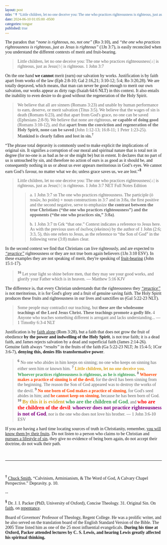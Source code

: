 ```yaml
---
layout: post
title: "✝️ “Little children, let no one deceive you: The one who practices righteousness is righteous, just as Jesus is righteous.” ― The Apostle John"
date: 2024-06-10 01:05:00 -0500
categories: tongue
published: true
---
```


<style>
    * {
        font-family:'Times New Roman', Times, serif;
    }
</style>

The paradox that *&ldquo;none is righteous, no, not one&rdquo;* (Ro 3:10), and *&ldquo;the one who practices righteousness is righteous, just as Jesus is righteous&rdquo;* (1Jn 3:7), is easily reconciled when you understand the different contexts of merit and fruit-bearing.

> Little children, let no one deceive you: The one who practices righteousness<span style="color:#a8a8a8;">[a]</span> is righteous, just as Jesus<span style="color:#a8a8a8;">[b]</span> is righteous. 1 John 3:7

 <!-- *, †, ‡, §, ‖, ¶. -->

On the one hand **we cannot** merit (earn) our salvation by works. Justification is by faith apart from works of the law (Eph 2:8-10; Gal 2:16,21; 3:10-12; 5:4; Ro 3:20,28). We are totally depraved, which means, that man can never be good enough to merit our own salvation, our works appear as dirty rags (Isaiah 64:6 NLT) in this context. It also entails the inability to even desire to do good without the regeneration of the Holy Spirit.

> We believe that all are sinners (Romans 3:23) and unable by human performance to earn, deserve, or merit salvation (Titus 3:5). We believe that the wages of sin is death (Romans 6:23), and that apart from God's grace, no one can be saved (Ephesians 2:8-9). We believe that none are righteous, **or capable of doing good** (Romans 3:10-12), and that **apart from the conviction and regeneration of the Holy Spirit, none can be saved** (John 1:12-13; 16:8-11; 1 Peter 1:23-25). **Mankind is clearly fallen and lost in sin.**<sup style="font-weight:bold;">†</sup>

&ldquo;The phrase total depravity is commonly used to make explicit the implications of original sin. It signifies a corruption of our moral and spiritual nature that is total not in degree (for no-one is as bad as he or she might be) but in extent. It declares that no part of us is untouched by sin, and therefore no action of ours is as good as it should be, and consequently nothing in us or about us ever appears meritorious in God’s eyes. We cannot earn God’s favour, no matter what we do; unless grace saves us, we are lost.&rdquo;<sup style="font-weight:bold;">§</sup>

> Little children, let no one deceive you: The one who practices righteousness<span style="color:#a8a8a8;">[a]</span> is righteous, just as Jesus<span style="color:#a8a8a8;">[b]</span> is righteous. 1 John 3:7 NET Full Notes Edition
>
>>a. 1 John 3:7 sn The one who practices righteousness. The participle (ὁ ποιῶν, ho poiōn) + noun constructions in 3:7 and in 3:8a, the first positive and the second negative, serve to emphasize **the contrast between the true Christians (“the one who practices righteousness”) and the opponents (“the one who practices sin,” 3:8a)**.
>>
>>b. 1 John 3:7 tn Grk “that one.” Context indicates a reference to Jesus here. As with the previous uses of ἐκεῖνος (ekeinos) by the author of 1 John (2:6; 3:3, 5), this one refers to Jesus, as the reference to “the Son of God” in the following verse (3:8) makes clear.

In the second context we find that Christians can live righteously, and are expected to [*&ldquo;practice&rdquo;*](https://sevenshepherd.github.io/practicing-sin/) righteousness or they are not true born again believers (1Jn 3:10 ESV). In these examples they are not speaking of merit, they're speaking of [fruit-bearing](https://sevenshepherd.github.io/fruits/) (John 15:1-17).

> <sup style="font-weight:bold;">16</sup> Let your light so shine before men, that they may see your good works, and glorify your Father which is in heaven. &mdash; Matthew 5:16 KJV

The difference is, that every Christian understands that the righteousness they [*&ldquo;practice&rdquo;*](https://sevenshepherd.github.io/practicing-sin/) is not meritorious, it is for God's glory and a fruit of genuine saving faith. The Holy Spirit produces these fruits and righteousness in our lives and sanctifies us (Gal 5:22-23 NLT).

> Some people may contradict our teaching, but **these are the wholesome teachings of the Lord Jesus Christ. These teachings promote a godly life.** 4 Anyone who teaches something different is arrogant and lacks understanding... &mdash; 1 Timothy 6:3-4 NLT

Justification is by [faith alone](/assets/images/solas.jpg) (Rom 3:28), but a faith that does not grow the fruit of obedience **by the power and indwelling of the Holy Spirit**, is not true faith; it is a dead faith, and James rejects salvation by a dead and superficial faith (James 2:14-26). Genuine faith always *&ldquo;results&rdquo;* in the fruits of the faith (Ga 5:22-23 NLT; Jn 15:4-5; 1Cor 3:6-7), **denying this, denies His transformative power**.

<!-- 2. Verses against antinomianism (1 Jn 3:6-10; 5:18; Jd 4 NET; Ro 6:1-2,15; 3:8,31; Heb 10:26-31; 6:4-6; Lk 9:62).
3. Verses for obedience &ldquo;*after*&rdquo; justification (1Jn 2:3-6; 3:6-10; 5:3-4 Jn 14:15,21; 15:10).
4. Verses for Godly dispositions of Love (1 Jn 2:9-11; 3:10; 4:8,20; Jn 13:34-35).
5. Verses for Godly and Holy lives (Heb 12:14; 1 Tim 6:3-4; 2 Tim 3:12; Titus 2:11-12; Gal 5:22-23).
6. Verses for good works &ldquo;*after*&rdquo; justification (James 2:14-26; Eph 2:10).
7. The Holy Spirit produces the fruit, not human decision (Ga 5:22-23 NLT; Jn 15:4-5; 1Cor 3:6-7). -->

> <sup style="font-weight:bold;">6</sup> No one who abides in him keeps on sinning; no one who keeps on sinning has either seen him or known him. <sup style="font-weight:bold;">7</sup> <span style="font-weight:bold;color:GoldenRod;">Little children, let no one deceive you.</span> <span style="font-weight:bold;color:#3EA055;">Whoever practices righteousness is righteous, as he is righteous.</span> <sup style="font-weight:bold;">8</sup> <span style="font-weight:bold;color:OrangeRed;">Whoever makes a practice of sinning is of the devil</span>, for the devil has been sinning from the beginning. The reason the Son of God appeared was to destroy the works of the devil. <sup style="font-weight:bold;">9</sup> <span style="font-weight:bold;color:OrangeRed;">No one born of God makes a practice of sinning</span>, for God's seed abides in him; and <span style="font-weight:bold;color:OrangeRed;">he cannot keep on sinning</span>, because he has been born of God. <sup style="font-weight:bold;">10</sup> <span style="font-size:1.2em;font-weight:bold;color:GoldenRod;">By this it is evident</span> <span style="font-size:1.2em;font-weight:bold;color:#3EA055;">who are the children of God</span>, and <span style="font-size:1.2em;font-weight:bold;color:Red;">who are the children of the devil</span>: <span style="font-size:1.2em;font-weight:bold;color:purple;">whoever does not practice righteousness is not of God</span>, nor is the one who does not love his brother. &mdash; 1 John 3:6-10 ESV

If you are having a hard time locating sources of truth in Christianity, remember, [you will know them by their fruits](https://sevenshepherd.github.io/fruits/). Do not listen to a person who claims to be Christian and [pursues a lifestyle of sin](https://sevenshepherd.github.io/practicing-sin/), they give no evidence of being born again, do not accept their doctrine, do not walk their path. 

<br>

---

<br>

<sup style="font-weight:bold;">†</sup> [Chuck Smith](https://youtu.be/kP8rIIps4Sk), &ldquo;Calvinism, Arminianism, & The Word of God, A Calvary Chapel Perspective.&rdquo; Depravity. p. 10.

--

<sup style="font-weight:bold;">§</sup> Dr. J. I. Packer (PhD, University of Oxford), Concise Theology. 31. Original Sin. On [faith](https://youtu.be/jOFsFgUUdZo), on [repentance](https://youtu.be/gExLXpPJDd8). 

Board of Governors' Professor of Theology, Regent College. He was a prolific writer, and he also served on the translation board of the English Standard Version of the Bible. The 2005 Time listed him as one of the 25 most influential evangelicals. **During his time at Oxford, Packer attended lectures by C. S. Lewis, and hearing Lewis greatly affected his spiritual thinking.**

<script>
    var refTagger = {
        settings: {
            bibleVersion: 'NET'
        }
    }; 

    (function(d, t) {
        var n=d.querySelector('[nonce]');
        refTagger.settings.nonce = n && (n.nonce||n.getAttribute('nonce'));
        var g = d.createElement(t), s = d.getElementsByTagName(t)[0];
        g.src = 'https://api.reftagger.com/v2/RefTagger.js';
        g.nonce = refTagger.settings.nonce;
        s.parentNode.insertBefore(g, s);
    }(document, 'script'));
</script>
